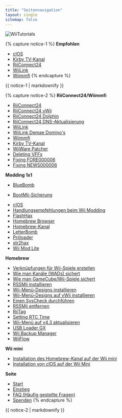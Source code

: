 ```yaml
---
title: "Seitennavigation"
layout: single
sitemap: false
---
```


![WiiTutorials](/images/WiiTutorials.jpg)

{% capture notice-1 %}
**Empfohlen**

+ [cIOS](cios)
+ [Kirby TV-Kanal](kirby-tv)
+ [RiiConnect24](riiconnect24)
+ [WiiLink](wiilink)
+ [Wiimmfi](wiimmfi)
{% endcapture %}
<div class="notice--info">{{ notice-1 | markdownify }}</div>

{% capture notice-2 %}
**RiiConnect24/Wiimmfi**
+ [RiiConnect24](riiconnect24)
+ [RiiConnect24 vWii](riiconnect24-vwii)
+ [RiiConnect24 Dolphin](riiconnect24-dolphin)
+ [RiiConnect24 DNS-Aktualisierung](riiconnect24-dns-update)
+ [WiiLink](wiilink)
+ [WiiLink Demae Domino's](wiilink-demae-dominos)
+ [Wiimmfi](wiimmfi)
+ [Kirby TV-Kanal](kirby-tv)
+ [WiiWare Patcher](wiiwarepatcher)
+ [Deleting VFFs](deleting-vffs)
+ [Fixing FORE000006](riiconnect24-batteryfix)
+ [Fixing NEWS000006](news000006)

**Modding 1x1**
+ [BlueBomb](bluebomb)
* [BootMii-Sicherung](bootmii)
+ [cIOS](cios)
+ [Handlungsempfehlungen beim Wii Modding](dosanddonts)
+ [FlashHax](flashhax)
+ [Homebrew Browser](hbb)
+ [Homebrew-Kanal](hbc)
+ [LetterBomb](letterbomb)
+ [Priiloader](priiloader)
+ [str2hax](str2hax)
+ [Wii Mod Lite](wiimodlite)

**Homebrew**
+ [Verknüpfungen für Wii-Spiele erstellen](wiigsc)
+ [Wie man Kanäle (WADs) sichert](dump-wads)
+ [Wie man GameCube/Wii-Spiele sichert](dump-games)
+ [RSSMii installieren](rssmii)
+ [Wii-Menü-Designs installieren](themes)
+ [Wii-Menü-Designs auf vWii installieren](themes-vwii)
+ [Einen SysCheck durchführen](syscheck)
+ [RSSMii entfernen](rssmii-remove)
+ [RiiTag](riitag)
+ [Setting RTC Time](rtc)
+ [Wii-Menü auf v4.3 aktualisieren](update)
+ [USB Loader GX](usbloadergx)
+ [Wii Backup Manager](wiibackupmanager)
+ [WiiFlow](wiiflow)

**Wii mini**
+ [Installation des Homebrew-Kanal auf der Wii mini](hbc-mini)
+ [Installation von cIOS auf der Wii Mini](cios-mini)

**Seite**
+ [Start](/)
+ [Einstieg](get-started)
+ [FAQ (Häufig gestellte Fragen)](faq)
+ [Spenden](donations)
{% endcapture %}
<div class="notice--primary">{{ notice-2 | markdownify }}</div>
